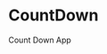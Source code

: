 # CountDown
 Count Down App
      
                      
                                                                                                      
                                                                                              
                                                                                               
                                                                                        
                                                                      
                                                
                             
                    
    
  
   

